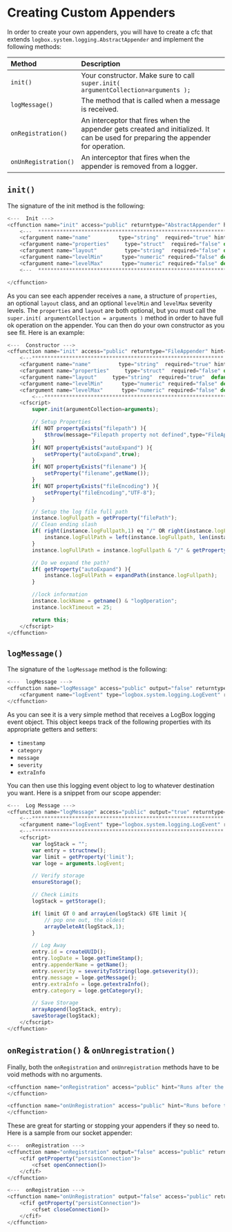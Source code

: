 # Creating Custom  Appenders

In order to create your own appenders, you will have to create a cfc that extends `logbox.system.logging.AbstractAppender` and implement the following methods:

| Method | Description |
| :--- | :--- |
| `init()` | Your constructor. Make sure to call `super.init( argumentCollection=arguments );` |
| `logMessage()` | The method that is called when a message is received. |
| `onRegistration()` | An interceptor that fires when the appender gets created and initialized. It can be used for preparing the appender for operation. |
| `onUnRegistration()` | An interceptor that fires when the appender is removed from a logger. |

## `init()`

The signature of the init method is the following:

```javascript
<---  Init --->
<cffunction name="init" access="public" returntype="AbstractAppender" hint="Constructor called by a Concrete Appender" output="false" >
    <---  ************************************************************* --->
    <cfargument name="name"         type="string"  required="true" hint="The unique name for this appender."/>
    <cfargument name="properties"     type="struct"  required="false" default="#structnew()#" hint="A map of configuration properties for the appender"/>
    <cfargument name="layout"         type="string"  required="false" default="" hint="The layout class to use in this appender for custom message rendering."/>
    <cfargument name="levelMin"      type="numeric" required="false" default="0" hint="The default log level for this appender, by default it is 0. Optional. ex: LogBox.logLevels.WARN"/>
    <cfargument name="levelMax"      type="numeric" required="false" default="4" hint="The default log level for this appender, by default it is 5. Optional. ex: LogBox.logLevels.WARN"/>
    <---  ************************************************************* --->

</cffunction>
```

As you can see each appender receives a `name`, a structure of `properties`, an optional `layout` class, and an optional `levelMin` and `levelMax` severity levels. The `properties` and `layout` are both optional, but you must call the `super.init( argumentCollection = arguments )` method in order to have full ok operation on the appender. You can then do your own constructor as you see fit. Here is an example:

```javascript
<---  Constructor --->
<cffunction name="init" access="public" returntype="FileAppender" hint="Constructor" output="false">
    <---************************************************************** --->
    <cfargument name="name"         type="string"  required="true" hint="The unique name for this appender."/>
    <cfargument name="properties"     type="struct"  required="false" default="#structnew()#" hint="A map of configuration properties for the appender"/>
    <cfargument name="layout"     type="string"  required="true"  default="" hint="The layout class to use in this appender for custom message rendering."/>
    <cfargument name="levelMin"      type="numeric" required="false" default="0" hint="The default log level for this appender, by default it is 0. Optional. ex: LogBox.logLevels.WARN"/>
    <cfargument name="levelMax"      type="numeric" required="false" default="4" hint="The default log level for this appender, by default it is 5. Optional. ex: LogBox.logLevels.WARN"/>
        <---************************************************************** --->
    <cfscript>
        super.init(argumentCollection=arguments);

        // Setup Properties
        if( NOT propertyExists("filepath") ){
            $throw(message="Filepath property not defined",type="FileAppender.PropertyNotFound");
        }
        if( NOT propertyExists("autoExpand") ){
            setProperty("autoExpand",true);
        }
        if( NOT propertyExists("filename") ){
            setProperty("filename",getName());
        }
        if( NOT propertyExists("fileEncoding") ){
            setProperty("fileEncoding","UTF-8");
        }

        // Setup the log file full path
        instance.logFullpath = getProperty("filePath");
        // Clean ending slash
        if( right(instance.logFullpath,1) eq "/" OR right(instance.logFullPath,1) eq "\"){
            instance.logFullPath = left(instance.logFullpath, len(instance.logFullPath)-1);
        }
        instance.logFullPath = instance.logFullpath & "/" & getProperty("filename") & ".log";

        // Do we expand the path?
        if( getProperty("autoExpand") ){
            instance.logFullPath = expandPath(instance.logFullpath);
        }

        //lock information
        instance.lockName = getname() & "logOperation";
        instance.lockTimeout = 25;

        return this;
    </cfscript>
</cffunction>
```

## `logMessage()`

The signature of the `logMessage` method is the following:

```javascript
<---  logMessage --->
<cffunction name="logMessage" access="public" output="false" returntype="void">
    <cfargument name="logEvent" type="logbox.system.logging.LogEvent" required="true" hint="The logging event to log.">
</cffunction>
```

As you can see it is a very simple method that receives a LogBox logging event object. This object keeps track of the following properties with its appropriate getters and setters:

* `timestamp`
* `category`
* `message`
* `severity`
* `extraInfo`

You can then use this logging event object to log to whatever destination you want. Here is a snippet from our scope appender:

```javascript
<---  Log Message --->
<cffunction name="logMessage" access="public" output="true" returntype="void" hint="Write an entry into the appender.">
    <---************************************************************** --->
    <cfargument name="logEvent" type="logbox.system.logging.LogEvent" required="true" hint="The logging event"/>
    <---************************************************************** --->
    <cfscript>
        var logStack = "";
        var entry = structnew();
        var limit = getProperty('limit');
        var loge = arguments.logEvent;

        // Verify storage
        ensureStorage();

        // Check Limits
        logStack = getStorage();

        if( limit GT 0 and arrayLen(logStack) GTE limit ){
            // pop one out, the oldest
            arrayDeleteAt(logStack,1);
        }

        // Log Away
        entry.id = createUUID();
        entry.logDate = loge.getTimeStamp();
        entry.appenderName = getName();
        entry.severity = severityToString(loge.getseverity());
        entry.message = loge.getMessage();
        entry.extraInfo = loge.getextraInfo();
        entry.category = loge.getCategory();

        // Save Storage
        arrayAppend(logStack, entry);
        saveStorage(logStack);
    </cfscript>
</cffunction>
```

## `onRegistration()` & `onUnregistration()`

Finally, both the `onRegistration` and `onUnregistration` methods have to be void methods with no arguments.

```javascript
<cffunction name="onRegistration" access="public" hint="Runs after the appender has been created and registered. Implemented by Concrete appender" output="false" returntype="void">
</cffunction>

<cffunction name="onUnRegistration" access="public" hint="Runs before the appender is unregistered from LogBox. Implemented by Concrete appender" output="false" returntype="void">
</cffunction>
```

These are great for starting or stopping your appenders if they so need to. Here is a sample from our socket appender:

```javascript
<---  onRegistration --->
<cffunction name="onRegistration" output="false" access="public" returntype="void" hint="When registration occurs">
    <cfif getProperty("persistConnection")>
        <cfset openConnection()>
    </cfif>
</cffunction>

<---  onRegistration --->
<cffunction name="onUnRegistration" output="false" access="public" returntype="void" hint="When Unregistration occurs">
    <cfif getProperty("persistConnection")>
        <cfset closeConnection()>
    </cfif>
</cffunction>
```

